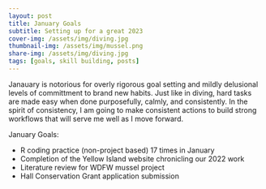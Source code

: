 ```yaml
---
layout: post
title: January Goals
subtitle: Setting up for a great 2023
cover-img: /assets/img/diving.jpg
thumbnail-img: /assets/img/mussel.png
share-img: /assets/img/diving.jpg
tags: [goals, skill building, posts]
---
```


Janauary is notorious for overly rigorous goal setting and mildly delusional levels of committment to brand new habits. Just like in diving, hard tasks are made easy when done purposefully, calmly, and consistently. In the spirit of consistency, I am going to make  consistent actions to build strong workflows that will serve me well as I move forward. 

January Goals:
* R coding practice (non-project based) 17 times in January
* Completion of the Yellow Island website chronicling our 2022 work
* Literature review for WDFW mussel project
* Hall Conservation Grant application submission
